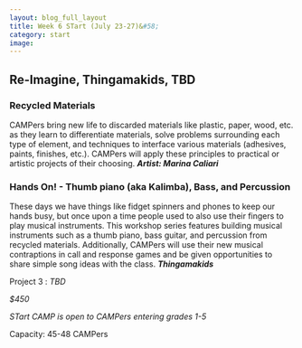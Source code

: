 ```yaml
---
layout: blog_full_layout
title: Week 6 STart (July 23-27)&#58; 
category: start
image: 
---
```


## Re-Imagine, Thingamakids, TBD


### Recycled Materials

CAMPers bring new life to discarded materials like plastic, paper, wood, etc. as they learn to differentiate materials, solve problems surrounding each type of element, and techniques to interface various materials (adhesives, paints, finishes, etc.). CAMPers will apply these principles to practical or artistic projects of their choosing.
 **_Artist: Marina Caliari_**


### Hands On! - Thumb piano (aka Kalimba), Bass, and Percussion

These days we have things like fidget spinners and phones to keep our hands busy, but once upon a time people used to also use their fingers to play musical instruments. This workshop series features building musical instruments such as a thumb piano, bass guitar, and percussion from recycled materials. Additionally, CAMPers will use their new musical contraptions in call and response games and be given opportunities to share simple song ideas with the class. 
 **_Thingamakids_**

Project 3 : *TBD*


*$450*

*STart CAMP is open to CAMPers entering grades 1-5*

Capacity: 45-48 CAMPers